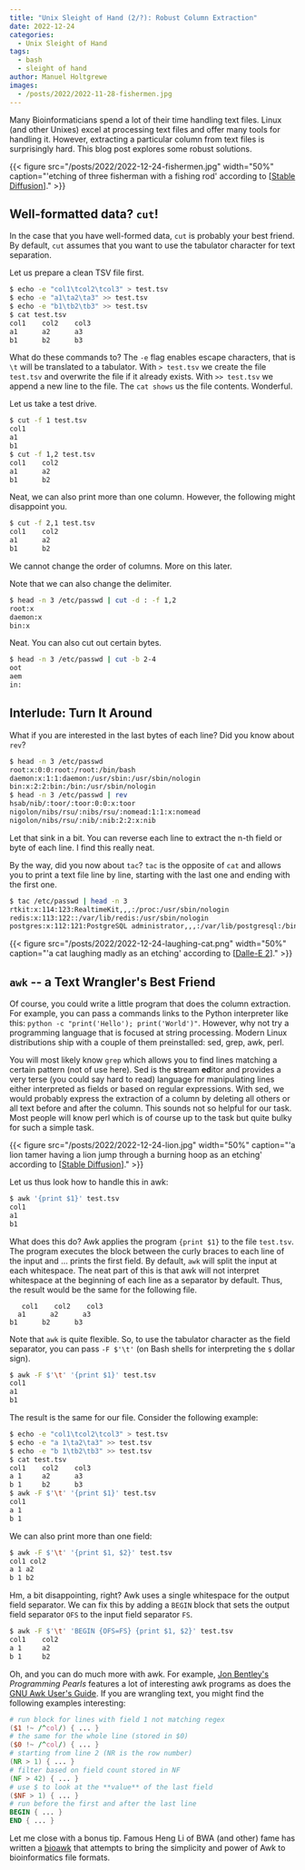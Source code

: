 ```yaml
---
title: "Unix Sleight of Hand (2/?): Robust Column Extraction"
date: 2022-12-24
categories:
  - Unix Sleight of Hand
tags:
  - bash
  - sleight of hand
author: Manuel Holtgrewe
images:
  - /posts/2022/2022-11-28-fishermen.jpg
---
```


Many Bioinformaticians spend a lot of their time handling text files.
Linux (and other Unixes) excel at processing text files and offer many tools for handling it.
However, extracting a particular column from text files is surprisingly hard.
This blog post explores some robust solutions.

<!--more-->

{{< figure src="/posts/2022/2022-12-24-fishermen.jpg" width="50%" caption="'etching of three fisherman with a fishing rod' according to [[Stable Diffusion](https://huggingface.co/spaces/stabilityai/stable-diffusion)]." >}}

## Well-formatted data? `cut`!

In the case that you have well-formed data, `cut` is probably your best friend.
By default, `cut` assumes that you want to use the tabulator character for text separation.

Let us prepare a clean TSV file first.

```bash
$ echo -e "col1\tcol2\tcol3" > test.tsv
$ echo -e "a1\ta2\ta3" >> test.tsv
$ echo -e "b1\tb2\tb3" >> test.tsv
$ cat test.tsv
col1    col2    col3
a1      a2      a3
b1      b2      b3
```

What do these commands to?
The `-e` flag enables escape characters, that is `\t` will be translated to a tabulator.
With `> test.tsv` we create the file `test.tsv` and overwrite the file if it already exists.
With `>> test.tsv` we append a new line to the file.
The `cat shows` us the file contents.
Wonderful.

Let us take a test drive.

```bash
$ cut -f 1 test.tsv
col1
a1
b1
$ cut -f 1,2 test.tsv
col1    col2
a1      a2
b1      b2
```

Neat, we can also print more than one column.
However, the following might disappoint you.

```bash
$ cut -f 2,1 test.tsv
col1    col2
a1      a2
b1      b2
```

We cannot change the order of columns.
More on this later.

Note that we can also change the delimiter.

```bash
$ head -n 3 /etc/passwd | cut -d : -f 1,2
root:x
daemon:x
bin:x
```

Neat.
You can also cut out certain bytes.

```bash
$ head -n 3 /etc/passwd | cut -b 2-4
oot
aem
in:
```

## Interlude: Turn It Around

What if you are interested in the last bytes of each line?
Did you know about `rev`?

```bash
$ head -n 3 /etc/passwd
root:x:0:0:root:/root:/bin/bash
daemon:x:1:1:daemon:/usr/sbin:/usr/sbin/nologin
bin:x:2:2:bin:/bin:/usr/sbin/nologin
$ head -n 3 /etc/passwd | rev
hsab/nib/:toor/:toor:0:0:x:toor
nigolon/nibs/rsu/:nibs/rsu/:nomead:1:1:x:nomead
nigolon/nibs/rsu/:nib/:nib:2:2:x:nib
```

Let that sink in a bit.
You can reverse each line to extract the n-th field or byte of each line.
I find this really neat.

By the way, did you now about `tac`?
`tac` is the opposite of `cat` and allows you to print a text file line by line, starting with the last one and ending with the first one.

```bash
$ tac /etc/passwd | head -n 3
rtkit:x:114:123:RealtimeKit,,,:/proc:/usr/sbin/nologin
redis:x:113:122::/var/lib/redis:/usr/sbin/nologin
postgres:x:112:121:PostgreSQL administrator,,,:/var/lib/postgresql:/bin/bash
```

{{< figure src="/posts/2022/2022-12-24-laughing-cat.png" width="50%" caption="'a cat laughing madly as an etching' according to [[Dalle-E 2](https://labs.openai.com)]." >}}

## `awk` -- a Text Wrangler's Best Friend

Of course, you could write a little program that does the column extraction.
For example, you can pass a commands links to the Python interpreter like this:
`python -c "print('Hello'); print('World')"`.
However, why not try a programming language that is focused at string processing.
Modern Linux distributions ship with a couple of them preinstalled: sed, grep, awk, perl.

You will most likely know `grep` which allows you to find lines matching a certain pattern (not of use here).
Sed is the **s**tream **ed**itor and provides a very terse (you could say hard to read) language for manipulating lines either interpreted as fields or based on regular expressions.
With sed, we would probably express the extraction of a column by deleting all others or all text before and after the column.
This sounds not so helpful for our task.
Most people will know perl which is of course up to the task but quite bulky for such a simple task.

{{< figure src="/posts/2022/2022-12-24-lion.jpg" width="50%" caption="'a lion tamer having a lion jump through a burning hoop as an etching' according to [[Stable Diffusion](https://huggingface.co/spaces/stabilityai/stable-diffusion)]." >}}

Let us thus look how to handle this in awk:

```bash
$ awk '{print $1}' test.tsv
col1
a1
b1
```

What does this do?
Awk applies the program `{print $1}` to the file `test.tsv`.
The program executes the block between the curly braces to each line of the input and ... prints the first field.
By default, `awk` will split the input at each whitespace.
The neat part of this is that awk will not interpret whitespace at the beginning of each line as a separator by default.
Thus, the result would be the same for the following file.

```text
   col1    col2    col3
  a1      a2      a3
b1      b2      b3
```

Note that `awk` is quite flexible.
So, to use the tabulator character as the field separator, you can pass `-F $'\t'` (on Bash shells for interpreting the `$` dollar sign).

```bash
$ awk -F $'\t' '{print $1}' test.tsv
col1
a1
b1
```

The result is the same for our file.
Consider the following example:

```bash
$ echo -e "col1\tcol2\tcol3" > test.tsv
$ echo -e "a 1\ta2\ta3" >> test.tsv
$ echo -e "b 1\tb2\tb3" >> test.tsv
$ cat test.tsv
col1    col2    col3
a 1     a2      a3
b 1     b2      b3
$ awk -F $'\t' '{print $1}' test.tsv
col1
a 1
b 1
```

We can also print more than one field:

```bash
$ awk -F $'\t' '{print $1, $2}' test.tsv
col1 col2
a 1 a2
b 1 b2
```

Hm, a bit disappointing, right?
Awk uses a single whitespace for the output field separator.
We can fix this by adding a `BEGIN` block that sets the output field separator `OFS` to the input field separator `FS`.

```bash
$ awk -F $'\t' 'BEGIN {OFS=FS} {print $1, $2}' test.tsv
col1    col2
a 1     a2
b 1     b2
```

Oh, and you can do much more with awk.
For example, [Jon Bentley's](https://en.wikipedia.org/wiki/Jon_Bentley_(computer_scientist)) *Programming Pearls* features a lot of interesting awk programs as does the [GNU Awk User's Guide](https://www.gnu.org/software/gawk/manual/gawk.html).
If you are wrangling text, you might find the following examples interesting:

```awk
# run block for lines with field 1 not matching regex
($1 !~ /^col/) { ... }
# the same for the whole line (stored in $0)
($0 !~ /^col/) { ... }
# starting from line 2 (NR is the row number)
(NR > 1) { ... }
# filter based on field count stored in NF
(NF > 42) { ... }
# use $ to look at the **value** of the last field
($NF > 1) { ... }
# run before the first and after the last line
BEGIN { ... }
END { ... }
```

Let me close with a bonus tip.
Famous Heng Li of BWA (and other) fame has written a [bioawk](https://github.com/lh3/bioawk) that attempts to bring the simplicity and power of Awk to bioinformatics file formats.
